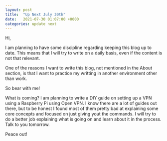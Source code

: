 ```yaml
---
layout: post
title:  "Up Next July 30th"
date:   2021-07-30 01:07:00 +0000
categories: update next
---
```


Hi,

I am planning to have some discipline regarding keeping this blog up to date. This means that I will try to write on a daily basis, even if the content is not that relevant. 

One of the reasons I want to write this blog, not mentioned in the About section, is that I want to practice my writting in another environment other than work. 

So bear with me!

What is coming? I am planning to write a DIY guide on setting up a VPN using a Raspberry Pi using Open VPN. I know there are a lot of guides out there, but to be honest I found most of them pretty bad at explaining some core concepts and focused on just giving yout the commands. I will try to do a better job explaining what is going on and learn about it in the process. Talk to you tomorrow.

Peace out!